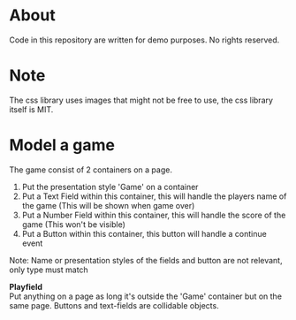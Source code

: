 
# About

Code in this repository are written for demo purposes. No rights reserved.

# Note

The css library uses images that might not be free to use, the css library itself is MIT.



# Model a game
The game consist of 2 containers on a page.

1. Put the presentation style 'Game' on a container
2. Put a Text Field within this container, this will handle the players name of the game (This will be shown when game over)
3. Put a Number Field within this container, this will handle the score of the game (This won't be visible)
4. Put a Button within this container, this button will handle a continue event

Note: Name or presentation styles of the fields and button are not relevant, only type must match

**Playfield**  
Put anything on a page as long it's outside the 'Game' container but on the same page.
Buttons and text-fields are collidable objects.
